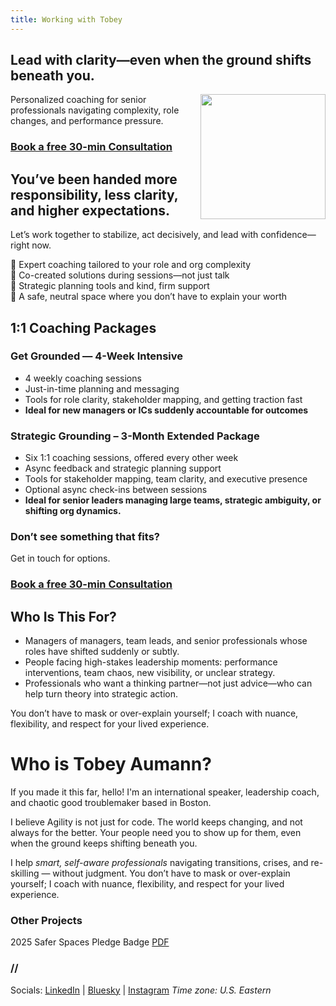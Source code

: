 ```yaml
---
title: Working with Tobey
---
```


## Lead with clarity—even when the ground shifts beneath you.


<img src="https://avatars.githubusercontent.com/u/207039385?v=4" height="200" align="RIGHT">
Personalized coaching for senior professionals navigating complexity, role changes, and performance pressure.


### [Book a free 30-min Consultation](https://zcal.co/tobey)


## You’ve been handed more responsibility, less clarity, and higher expectations.

Let’s work together to stabilize, act decisively, and lead with confidence—right now.  
  
🌈 Expert coaching tailored to your role and org complexity  
🌈 Co-created solutions during sessions—not just talk  
🌈 Strategic planning tools and kind, firm support  
🌈 A safe, neutral space where you don’t have to explain your worth


## 1:1 Coaching Packages

### Get Grounded — 4-Week Intensive

- 4 weekly coaching sessions
- Just-in-time planning and messaging
- Tools for role clarity, stakeholder mapping, and getting traction fast
- **Ideal for new managers or ICs suddenly accountable for outcomes**

### Strategic Grounding – 3-Month Extended Package

- Six 1:1 coaching sessions, offered every other week
- Async feedback and strategic planning support
- Tools for stakeholder mapping, team clarity, and executive presence
- Optional async check-ins between sessions
- **Ideal for senior leaders managing large teams, strategic ambiguity, or shifting org dynamics.**

### Don’t see something that fits?  
Get in touch for options.

### [Book a free 30-min Consultation](https://zcal.co/tobey)


## Who Is This For?

- Managers of managers, team leads, and senior professionals whose roles have shifted suddenly or subtly.
- People facing high-stakes leadership moments: performance interventions, team chaos, new visibility, or unclear strategy.
- Professionals who want a thinking partner—not just advice—who can help turn theory into strategic action.

You don’t have to mask or over-explain yourself; I coach with nuance, flexibility, and respect for your lived experience.



# Who is Tobey Aumann? 
If you made it this far, hello! I'm an international speaker, leadership coach, and chaotic good troublemaker based in Boston.  

I believe Agility is not just for code. The world keeps changing, and not always for the better. Your people need you to show up for them, even when the ground keeps shifting beneath you.

I help _smart, self-aware professionals_ navigating transitions, crises, and re-skilling — without judgment. You don’t have to mask or over-explain yourself; I coach with nuance, flexibility, and respect for your lived experience.

### Other Projects
2025 Safer Spaces Pledge Badge [PDF](/assets/SaferSpacesPledge.pdf)


### //

Socials: [LinkedIn](https://www.linkedin.com/in/tobeyaumann) | [Bluesky](https://bsky.app/profile/tobeyblaze.bsky.social) | [Instagram](https://www.instagram.com/tobeyblaze)
_Time zone: U.S. Eastern_

